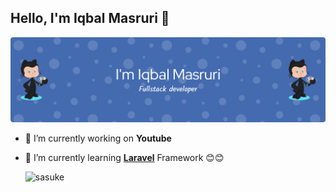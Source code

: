 ## Hello, I'm Iqbal Masruri 👋

![my header](img/github-header1.png)

<!--
**iqbalmasruri/iqbalmasruri** is a ✨ _special_ ✨ repository because its `README.md` (this file) appears on your GitHub profile.

Here are some ideas to get you started:

- 🔭 I’m currently working on ...
- 🌱 I’m currently learning ...
- 👯 I’m looking to collaborate on ...
- 🤔 I’m looking for help with ...
- 💬 Ask me about ...
- 📫 How to reach me: ...
- 😄 Pronouns: ...
- ⚡ Fun fact: ...
-->

- 🔭 I’m currently working on **Youtube**
- 🌱 I’m currently learning [**Laravel**](htpps://laravel.com) Framework
  😊😊

  ![sasuke](https://media2.giphy.com/media/v1.Y2lkPTc5MGI3NjExZzQ2NHcxcHp3b2M2dWhkY2NxZjA2NHl2cnE4ejNuMjRmaXJwem8wZiZlcD12MV9pbnRlcm5hbF9naWZfYnlfaWQmY3Q9Zw/I6wUi5eTdUCWI/giphy.gif)
